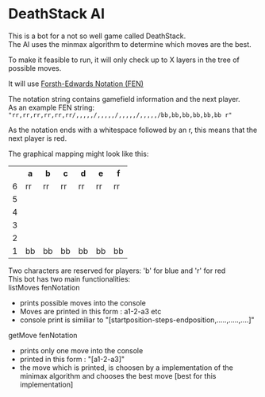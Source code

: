 # DeathStack AI
This is a bot for a not so well game called DeathStack.  
The AI uses the minmax algorithm to determine which moves are the best.

To make it feasible to run, it will only check up to X layers in the tree of possible moves.

It will use [Forsth-Edwards Notation (FEN)](https://en.wikipedia.org/wiki/Forsyth%E2%80%93Edwards_Notation)

The notation string contains gamefield information and the next player.  
As an example FEN string: `"rr,rr,rr,rr,rr,rr/,,,,,/,,,,,/,,,,,/,,,,,/bb,bb,bb,bb,bb,bb r"`

As the notation ends with a whitespace followed by an r, this means that the next player is red.

The graphical mapping might look like this:

<table>
  <tr>
<th></th>
<th>a</th>
<th>b</th>
<th>c</th>
<th>d</th>
<th>e</th>
<th>f</th>

  </tr>
<tr> 
<td> 	6</td> 
<td> rr</td>
<td> rr</td>
<td> rr</td>
<td> rr</td>
<td> rr</td>
<td> rr</td>

</tr>
<tr> 
<td> 	5</td> 
<td> </td>
<td> </td>
<td> </td>
<td> </td>
<td> </td>
<td> </td>

</tr>
<tr> 
	<td> 	4</td> 
<td> </td>
<td> </td>
<td> </td>
<td> </td>
<td> </td>
<td> </td>

</tr>
<tr> 
	<td> 	3</td> 
<td> </td>
<td> </td>
<td> </td>
<td> </td>
<td> </td>
<td> </td>

</tr>
<tr> 
	<td> 	2</td> 
<td> </td>
<td> </td>
<td> </td>
<td> </td>
<td> </td>
<td> </td>

</tr>
<tr> 
	<td> 	1</td> 
<td> bb</td>
<td> bb</td>
<td> bb</td>
<td> bb</td>
<td> bb</td>
<td> bb</td>

</tr>

</table>

Two characters are reserved for players: 'b' for blue and 'r' for red  <br>
This bot has two main functionalities:  
listMoves fenNotation  
- prints possible moves into the console    
- Moves are printed in this form : a1-2-a3 etc    
- console print is similiar to "[startposition-steps-endposition,.....,.....,....]"   

getMove fenNotation  
- prints only one move into the console   
- printed in this form : "[a1-2-a3]"   
- the move which is printed, is choosen by a implementation of the minimax algorithm and chooses the best move [best for this implementation]   


